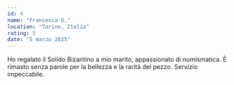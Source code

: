 ```yaml
---
id: 4
name: "Francesca D."
location: "Torino, Italia"
rating: 5
date: "5 marzo 2025"
---
```

Ho regalato il Solido Bizantino a mio marito, appassionato di numismatica. È rimasto senza parole per la bellezza e la rarità del pezzo. Servizio impeccabile.
